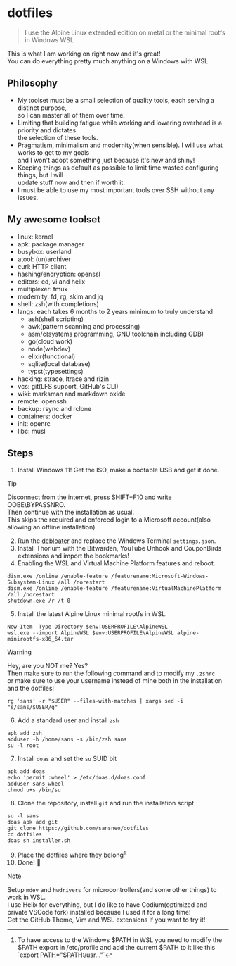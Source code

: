 # dotfiles
> I use the Alpine Linux extended edition on metal or the minimal rootfs in Windows WSL

This is what I am working on right now and it's great!  
You can do everything pretty much anything on a Windows with WSL.

## Philosophy
* My toolset must be a small selection of quality tools, each serving a distinct purpose,  
  so I can master all of them over time.
* Limiting that building fatigue while working and lowering overhead is a priority and dictates  
  the selection of these tools.
* Pragmatism, minimalism and modernity(when sensible). I will use what works to get to my goals  
  and I won't adopt something just because it's new and shiny!
* Keeping things as default as possible to limit time wasted configuring things, but I will  
  update stuff now and then if worth it.
* I must be able to use my most important tools over SSH without any issues.

## My awesome toolset
* linux: kernel
* apk: package manager
* busybox: userland
* atool: (un)archiver
* curl: HTTP client
* hashing/encryption: openssl
* editors: ed, vi and helix
* multiplexer: tmux
* modernity: fd, rg, skim and jq
* shell: zsh(with completions)
* langs: each takes 6 months to 2 years minimum to truly understand
  * ash(shell scripting)
  * awk(pattern scanning and processing)
  * asm/c(systems programming, GNU toolchain including GDB)
  * go(cloud work)
  * node(webdev)
  * elixir(functional)
  * sqlite(local database)
  * typst(typesettings)
* hacking: strace, ltrace and rizin
* vcs: git(LFS support, GitHub's CLI)
* wiki: marksman and markdown oxide
* remote: openssh
* backup: rsync and rclone
* containers: docker
* init: openrc
* libc: musl

## Steps
1. Install Windows 11!
Get the ISO, make a bootable USB and get it done.  

> [!TIP]
> Disconnect from the internet, press SHIFT+F10 and write OOBE\BYPASSNRO.  
> Then continue with the installation as usual.  
> This skips the required and enforced login to a Microsoft account(also allowing an offline installation).  

2. Run the [debloater](https://github.com/Raphire/Win11Debloat) and replace the Windows Terminal `settings.json`.
3. Install Thorium with the Bitwarden, YouTube Unhook and CouponBirds extensions and import the bookmarks!
4. Enabling the WSL and Virtual Machine Platform features and reboot.
```
dism.exe /online /enable-feature /featurename:Microsoft-Windows-Subsystem-Linux /all /norestart
dism.exe /online /enable-feature /featurename:VirtualMachinePlatform /all /norestart
shutdown.exe /r /t 0
```
5. Install the latest Alpine Linux minimal rootfs in WSL.
```
New-Item -Type Directory $env:USERPROFILE\AlpineWSL
wsl.exe --import AlpineWSL $env:USERPROFILE\AlpineWSL alpine-minirootfs-x86_64.tar
```

> [!WARNING]
> Hey, are you NOT me? Yes?  
> Then make sure to run the following command and to modify my `.zshrc`  
> or make sure to use your username instead of mine both in the installation and the dotfiles!  
```
rg 'sans' -r "$USER" --files-with-matches | xargs sed -i "s/sans/$USER/g"
```

6. Add a standard user and install `zsh`
```
apk add zsh
adduser -h /home/sans -s /bin/zsh sans
su -l root
```
7. Install `doas` and set the `su` SUID bit
```
apk add doas
echo 'permit :wheel' > /etc/doas.d/doas.conf
adduser sans wheel
chmod u+s /bin/su
```
8. Clone the repository, install `git` and run the installation script
```
su -l sans
doas apk add git
git clone https://github.com/sansneo/dotfiles
cd dotfiles
doas sh installer.sh
```
9. Place the dotfiles where they belong[^1]
10. Done! 🎉

> [!NOTE]
> Setup `mdev` and `hwdrivers` for microcontrollers(and some other things) to work in WSL.  
> I use Helix for everything, but I do like to have Codium(optimized and private VSCode fork) installed because I used it for a long time!  
> Get the GitHub Theme, Vim and WSL extensions if you want to try it!

[^1]: To have access to the Windows $PATH in WSL you need to modify the $PATH export in /etc/profile and add the current $PATH to it like this
      `export PATH="$PATH:/usr..."`

